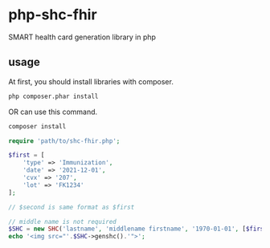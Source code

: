 # php-shc-fhir
SMART health card generation library in php

## usage
At first, you should install libraries with composer.
```bash
php composer.phar install
```
OR can use this command.
```bash
composer install
```

```php
require 'path/to/shc-fhir.php';

$first = [
    'type' => 'Immunization',
    'date' => '2021-12-01',
    'cvx' => '207',
    'lot' => 'FK1234'
];

// $second is same format as $first

// middle name is not required
$SHC = new SHC('lastname', 'middlename firstname', '1970-01-01', [$first, $second]);
echo '<img src="'.$SHC->genshc().'">';
```
